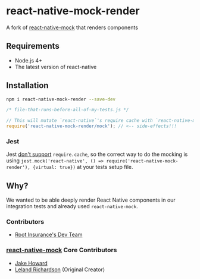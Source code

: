 # react-native-mock-render

A fork of [react-native-mock](https://github.com/RealOrangeOne/react-native-mock) that renders components

## Requirements
- Node.js 4+
- The latest version of react-native

## Installation

```bash
npm i react-native-mock-render --save-dev
```

```js
/* file-that-runs-before-all-of-my-tests.js */

// This will mutate `react-native`'s require cache with `react-native-mock`'s.
require('react-native-mock-render/mock'); // <-- side-effects!!!
```

### Jest

Jest [don't support](https://github.com/Root-App/react-native-mock-render/issues/23) `require.cache`, so the correct way to do the mocking is using `jest.mock('react-native', () => require('react-native-mock-render'), {virtual: true})` at your tests setup file.

## Why?

We wanted to be able deeply render React Native components in our integration tests and already used `react-native-mock`.

### Contributors

- [Root Insurance's Dev Team](https://joinroot.com)

### [react-native-mock](https://github.com/RealOrangeOne/react-native-mock) Core Contributors
- [Jake Howard](https://github.com/RealOrangeOne)
- [Leland Richardson](https://github.com/lelandrichardson) (Original Creator)
